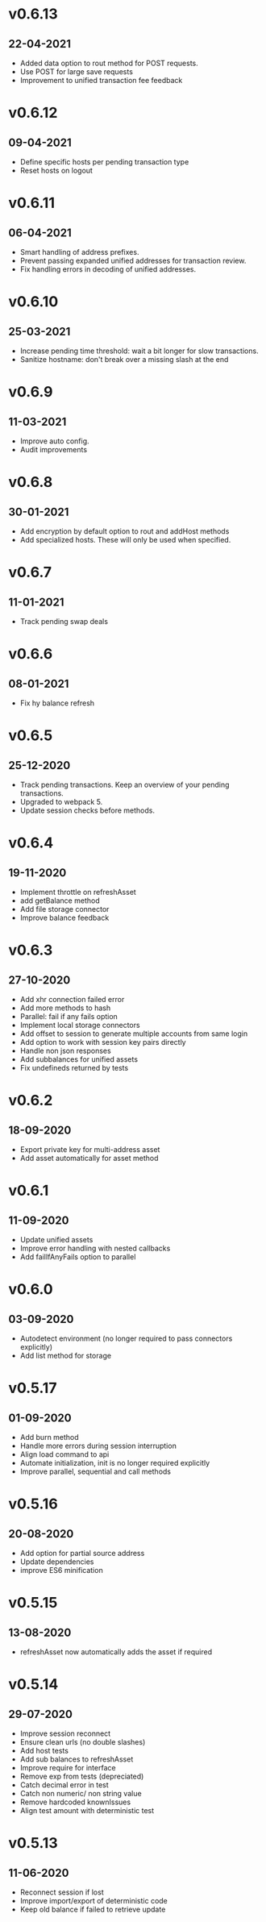 # v0.6.13
## 22-04-2021

* Added data option to rout method for POST requests.
* Use POST for large save requests
* Improvement to unified transaction fee feedback





# v0.6.12
## 09-04-2021

* Define specific hosts per pending transaction type
* Reset hosts on logout





# v0.6.11
## 06-04-2021

* Smart handling of address prefixes. 
* Prevent passing expanded unified addresses for transaction review.
* Fix handling errors in decoding of unified addresses.




# v0.6.10
## 25-03-2021

* Increase pending time threshold: wait a bit longer for slow transactions.
* Sanitize hostname: don't break over a missing slash at the end




# v0.6.9
## 11-03-2021

* Improve auto config.
* Audit improvements



# v0.6.8
## 30-01-2021

* Add encryption by default option to rout and addHost methods
* Add specialized hosts. These will only be used when specified.




# v0.6.7
## 11-01-2021

* Track pending swap deals




# v0.6.6
## 08-01-2021

* Fix hy balance refresh




# v0.6.5
## 25-12-2020

* Track pending transactions. Keep an overview of your pending transactions.
* Upgraded to webpack 5.
* Update session checks before methods.




# v0.6.4
## 19-11-2020


* Implement throttle on refreshAsset
* add getBalance method
* Add file storage connector
* Improve balance feedback




# v0.6.3
## 27-10-2020

* Add xhr connection failed error
* Add more methods to hash
* Parallel: fail if any fails option
* Implement local storage connectors
* Add offset to session to generate multiple accounts from same login
* Add option to work with session key pairs directly
* Handle non json responses 
* Add subbalances for unified assets
* Fix undefineds returned by tests




# v0.6.2
## 18-09-2020

* Export private key for multi-address asset
* Add asset automatically for asset method




# v0.6.1
## 11-09-2020

* Update unified assets
* Improve error handling with nested callbacks
* Add failIfAnyFails option to parallel

# v0.6.0
## 03-09-2020

* Autodetect environment (no longer required to pass connectors explicitly)
* Add list method for storage




# v0.5.17
## 01-09-2020

* Add burn method
* Handle more errors during session interruption
* Align load command to api
* Automate initialization, init is no longer required explicitly
* Improve parallel, sequential and call methods




# v0.5.16
## 20-08-2020

* Add option for partial source address
* Update dependencies
* improve ES6 minification





# v0.5.15
## 13-08-2020

* refreshAsset now automatically adds the asset if required


# v0.5.14
## 29-07-2020

* Improve session reconnect
* Ensure clean urls (no double slashes)
* Add host tests
* Add sub balances to refreshAsset
* Improve require for interface
* Remove exp from tests (depreciated)
* Catch decimal error in test
* Catch non numeric/ non string value
* Remove hardcoded knownIssues
* Align test amount with deterministic test




# v0.5.13
## 11-06-2020


* Reconnect session if lost
* Improve import/export of deterministic code
* Keep old balance if failed to retrieve update
